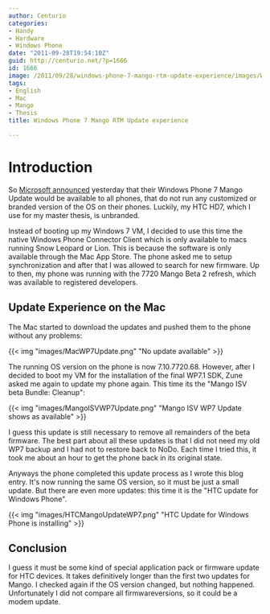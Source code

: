 ```yaml
---
author: Centurio
categories:
- Handy
- Hardware
- Windows Phone
date: "2011-09-28T19:54:10Z"
guid: http://centurio.net/?p=1666
id: 1666
image: /2011/09/28/windows-phone-7-mango-rtm-update-experience/images/WindowsPhone7Logo.png
tags:
- English
- Mac
- Mango
- Thesis
title: Windows Phone 7 Mango RTM Update experience

---
```

# Introduction
So [Microsoft announced](http://windowsteamblog.com/windows_phone/b/windowsphone/archive/2011/09/27/windows-phone-7-5-mango-update-begins.aspx) yesterday that their Windows Phone 7 Mango Update would be available to all phones, that do not run any customized or branded version of the OS on their phones. Luckily, my HTC HD7, which I use for my master thesis, is unbranded.

Instead of booting up my Windows 7 VM, I decided to use this time the native Windows Phone Connector Client which is only available to macs running Snow Leopard or Lion. This is because the software is only available through the Mac App Store. The phone asked me to setup synchronization and after that I was allowed to search for new firmware. Up to then, my phone was running with the 7720 Mango Beta 2 refresh, which was available to registered developers.  

## Update Experience on the Mac  
The Mac started to download the updates and pushed them to the phone without any problems:

{{< img "images/MacWP7Update.png" "No update available" >}}

The running OS version on the phone is now 7.10.7720.68. However, after I decided to boot my VM for the installation of the final WP7.1 SDK, Zune asked me again to update my phone again. This time its the  "Mango ISV beta Bundle: Cleanup":

{{< img "images/MangoISVWP7Update.png" "Mango ISV WP7 Update shows as available" >}}

I guess this update is still necessary to remove all remainders of the beta firmware. The best part about all these updates is that I did not need my old WP7 backup and I had not to restore back to NoDo. Each time I tried this, it took me about an hour to get the phone back in its original state.

Anyways the phone completed this update process as I wrote this blog entry. It's now running the same OS version, so it must be just a small update. But there are even more updates: this time it is the  "HTC update for Windows Phone".

{{< img "images/HTCMangoUpdateWP7.png" "HTC Update for Windows Phone is installing" >}}

## Conclusion

I guess it must be some kind of special application pack or firmware update for HTC devices. It takes definitively longer than the first two updates for Mango. I checked again if the OS version changed, but nothing happened. Unfortunately I did not compare all firmwareversions, so it could be a modem update.